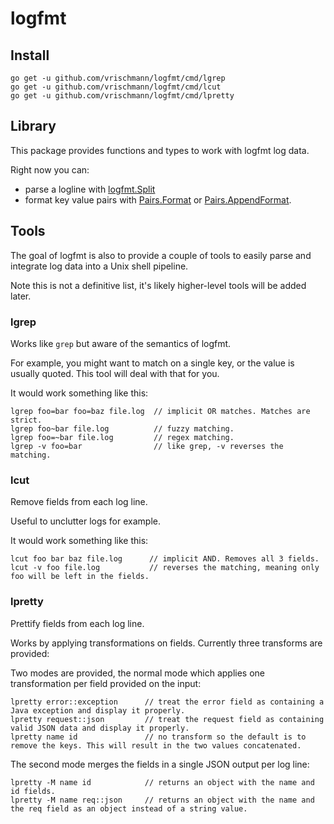# logfmt

## Install

    go get -u github.com/vrischmann/logfmt/cmd/lgrep
    go get -u github.com/vrischmann/logfmt/cmd/lcut
    go get -u github.com/vrischmann/logfmt/cmd/lpretty

## Library

This package provides functions and types to work with logfmt log data.

Right now you can:

 * parse a logline with [logfmt.Split](https://godoc.org/github.com/vrischmann/logfmt#Split)
 * format key value pairs with [Pairs.Format](https://godoc.org/github.com/vrischmann/logfmt#Pairs.Format) or [Pairs.AppendFormat](https://godoc.org/github.com/vrischmann/logfmt#Pairs.AppendFormat).

## Tools

The goal of logfmt is also to provide a couple of tools to easily parse and integrate log data into a Unix shell pipeline.

Note this is not a definitive list, it's likely higher-level tools will be added later.

### lgrep

Works like `grep` but aware of the semantics of logfmt.

For example, you might want to match on a single key, or the value is usually quoted. This tool will deal with that for you.

It would work something like this:

    lgrep foo=bar foo=baz file.log  // implicit OR matches. Matches are strict.
    lgrep foo~bar file.log          // fuzzy matching.
    lgrep foo=~bar file.log         // regex matching.
    lgrep -v foo=bar                // like grep, -v reverses the matching.

### lcut

Remove fields from each log line.

Useful to unclutter logs for example.

It would work something like this:

    lcut foo bar baz file.log      // implicit AND. Removes all 3 fields.
    lcut -v foo file.log           // reverses the matching, meaning only foo will be left in the fields.

### lpretty

Prettify fields from each log line.

Works by applying transformations on fields. Currently three transforms are provided:

Two modes are provided, the normal mode which applies one transformation per field provided on the input:

    lpretty error::exception      // treat the error field as containing a Java exception and display it properly.
    lpretty request::json         // treat the request field as containing valid JSON data and display it properly.
    lpretty name id               // no transform so the default is to remove the keys. This will result in the two values concatenated.

The second mode merges the fields in a single JSON output per log line:

    lpretty -M name id            // returns an object with the name and id fields.
    lpretty -M name req::json     // returns an object with the name and the req field as an object instead of a string value.
